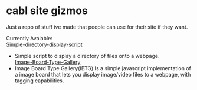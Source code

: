 # cabl site gizmos

Just a repo of stuff ive made that people can use for their site if they want.

Currently Avalable:   
[Simple-directory-display-script](https://github.com/cablll/cabl-site-gizmos/wiki/Simple-directory-display-script)   
-  Simple script to display a directory of files onto a webpage.   
[Image-Board-Type-Gallery](https://github.com/cablll/cabl-site-gizmos/wiki/Image-Board-Type-Gallery)
-  Image Board Type Gallery(IBTG) Is a simple javascript implementation of a image board that lets you display image/video files to a webpage,  with tagging capabilities.   
